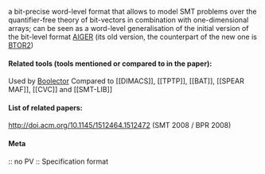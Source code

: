 a bit-precise word-level format that allows to model SMT problems over the quantifier-free theory of bit-vectors in combination with one-dimensional arrays; can be seen as a word-level generalisation of the initial version of the bit-level format [AIGER](AIGER.md) (its old version, the counterpart of the new one is [BTOR2](BTOR2.md))

#### Related tools (tools mentioned or compared to in the paper):
Used by [Boolector](../Solvers/SMT/Boolector.md)
Compared to [[DIMACS]], [[TPTP]], [[BAT]], [[SPEAR MAF]], [[CVC]] and [[SMT-LIB]]

#### List of related papers:
http://doi.acm.org/10.1145/1512464.1512472 (SMT 2008 / BPR 2008)

#### Meta
:: no PV
:: Specification format